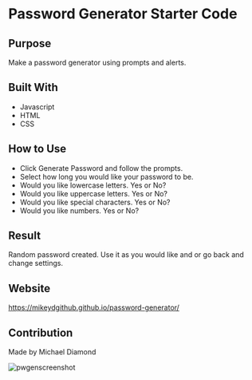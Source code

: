 # Password Generator Starter Code

## Purpose
Make a password generator using prompts and alerts.

## Built With
* Javascript
* HTML
* CSS

## How to Use
* Click Generate Password and follow the prompts.
* Select how long you would like your password to be.
* Would you like lowercase letters. Yes or No?
* Would you like uppercase letters. Yes or No?
* Would you like special characters. Yes or No?
* Would you like numbers. Yes or No?

## Result
Random password created. Use it as you would like and or go back and change settings.

## Website 
https://mikeydgithub.github.io/password-generator/

## Contribution
Made by Michael Diamond


![pwgenscreenshot](https://user-images.githubusercontent.com/94988620/149635504-e110690e-acee-4ddd-ad0f-e14fc3f93f7f.JPG)
